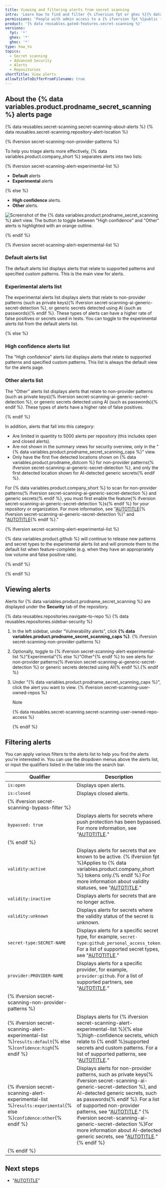 ```yaml
---
title: Viewing and filtering alerts from secret scanning
intro: 'Learn how to find and filter {% ifversion fpt or ghec %}{% data variables.secret-scanning.user_alerts %}{% else %}{% data variables.secret-scanning.user_alerts %} alerts{% endif %} for your repository.'
permissions: 'People with admin access to a {% ifversion fpt %}public {% endif %}repository can view {% data variables.secret-scanning.user_alerts %}{% ifversion ghes %} alerts{% endif %} for the repository.'
product: '{% data reusables.gated-features.secret-scanning %}'
versions:
  fpt: '*'
  ghes: '*'
  ghec: '*'
type: how_to
topics:
  - Secret scanning
  - Advanced Security
  - Alerts
  - Repositories
shortTitle: View alerts
allowTitleToDifferFromFilename: true
---
```


## About the {% data variables.product.prodname_secret_scanning %} alerts page

{% data reusables.secret-scanning.secret-scanning-about-alerts %} {% data reusables.secret-scanning.repository-alert-location %}

{% ifversion secret-scanning-non-provider-patterns %}

To help you triage alerts more effectively, {% data variables.product.company_short %} separates alerts into two lists:

{% ifversion secret-scanning-alert-experimental-list %}
* **Default** alerts
* **Experimental** alerts

{% else %}
* **High confidence** alerts.
* **Other** alerts.

![Screenshot of the {% data variables.product.prodname_secret_scanning %} alert view. The button to toggle between "High confidence" and "Other" alerts is highlighted with an orange outline.](/assets/images/help/security/secret-scanning-high-confidence-alert-view.png)

{% endif %}

{% ifversion secret-scanning-alert-experimental-list %}

### Default alerts list

The default alerts list displays alerts that relate to supported patterns and specified custom patterns. This is the main view for alerts.

### Experimental alerts list

The experimental alerts list displays alerts that relate to non-provider patterns (such as private keys){% ifversion secret-scanning-ai-generic-secret-detection %}, or generic secrets detected using AI (such as passwords){% endif %}. These types of alerts can have a higher rate of false positives or secrets used in tests. You can toggle to the experimental alerts list from the default alerts list.

{% else %}

### High confidence alerts list

The "High confidence" alerts list displays alerts that relate to supported patterns and specified custom patterns. This list is always the default view for the alerts page.

### Other alerts list

The "Other" alerts list displays alerts that relate to non-provider patterns (such as private keys){% ifversion secret-scanning-ai-generic-secret-detection %}, or generic secrets detected using AI (such as passwords){% endif %}. These types of alerts have a higher rate of false positives.

{% endif %}

In addition, alerts that fall into this category:
* Are limited in quantity to 5000 alerts per repository (this includes open and closed alerts).
* Are not shown in the summary views for security overview, only in the "{% data variables.product.prodname_secret_scanning_caps %}" view.
* Only have the first five detected locations shown on {% data variables.product.prodname_dotcom %} for non-provider patterns{% ifversion secret-scanning-ai-generic-secret-detection %}, and only the first detected location shown for AI-detected generic secrets{% endif %}.

For {% data variables.product.company_short %} to scan for non-provider patterns{% ifversion secret-scanning-ai-generic-secret-detection %} and generic secrets{% endif %}, you must first enable the feature{% ifversion secret-scanning-ai-generic-secret-detection %}s{% endif %} for your repository or organization. For more information, see "[AUTOTITLE](/code-security/secret-scanning/using-advanced-secret-scanning-and-push-protection-features/non-provider-patterns/enabling-secret-scanning-for-non-provider-patterns){% ifversion secret-scanning-ai-generic-secret-detection %}" and "[AUTOTITLE](/code-security/secret-scanning/using-advanced-secret-scanning-and-push-protection-features/generic-secret-detection/enabling-ai-powered-generic-secret-detection){% endif %}."

{% ifversion secret-scanning-alert-experimental-list %}

{% data variables.product.github %} will continue to release new patterns and secret types to the experimental alerts list and will promote them to the default list when feature-complete (e.g. when they have an appropriately low volume and false positive rate).

{% endif %}

{% endif %}

## Viewing alerts

Alerts for {% data variables.product.prodname_secret_scanning %} are displayed under the **Security** tab of the repository.

{% data reusables.repositories.navigate-to-repo %}
{% data reusables.repositories.sidebar-security %}
1. In the left sidebar, under "Vulnerability alerts", click **{% data variables.product.prodname_secret_scanning_caps %}**. {% ifversion secret-scanning-non-provider-patterns %}
1. Optionally, toggle to {% ifversion secret-scanning-alert-experimental-list %}"Experimental"{% else %}"Other"{% endif %} to see alerts for non-provider patterns{% ifversion secret-scanning-ai-generic-secret-detection %} or generic secrets detected using AI{% endif %}.{% endif %}
1. Under "{% data variables.product.prodname_secret_scanning_caps %}", click the alert you want to view.
   {% ifversion secret-scanning-user-owned-repos %}

   > [!NOTE]
   > {% data reusables.secret-scanning.secret-scanning-user-owned-repo-access %}

   {% endif %}

## Filtering alerts

You can apply various filters to the alerts list to help you find the alerts you're interested in. You can use the dropdown menus above the alerts list, or input the qualifiers listed in the table into the search bar.

|Qualifier|Description|
|---------|-----------|
|`is:open`|Displays open alerts.|
|`is:closed`|Displays closed alerts.|
| {% ifversion secret-scanning-bypass-filter %} |
|`bypassed: true`|Displays alerts for secrets where push protection has been bypassed. For more information, see "[AUTOTITLE](/code-security/secret-scanning/introduction/about-push-protection)."|
| {% endif %} |
|`validity:active`| Displays alerts for secrets that are known to be active. {% ifversion fpt %}Applies to {% data variables.product.company_short %} tokens only.{% endif %} For more information about validity statuses, see "[AUTOTITLE](/code-security/secret-scanning/managing-alerts-from-secret-scanning/evaluating-alerts#checking-a-secrets-validity)."|
|`validity:inactive`| Displays alerts for secrets that are no longer active.|
|`validity:unknown`| Displays alerts for secrets where the validity status of the secret is unknown.|
|`secret-type:SECRET-NAME`| Displays alerts for a specific secret type, for example, `secret-type:github_personal_access_token`. For a list of supported secret types, see "[AUTOTITLE](/code-security/secret-scanning/introduction/supported-secret-scanning-patterns#supported-secret)." |
|`provider:PROVIDER-NAME`|Displays alerts for a specific provider, for example, `provider:github`. For a list of supported partners, see "[AUTOTITLE](/code-security/secret-scanning/introduction/supported-secret-scanning-patterns#supported-secrets)."|
| {% ifversion secret-scanning-non-provider-patterns %} |
|{% ifversion secret-scanning-alert-experimental-list %}`results:default`{% else %}`confidence:high`{% endif %}| Displays alerts for {% ifversion secret-scanning-alert-experimental-list %}{% else %}high-confidence secrets, which relate to {% endif %}supported secrets and custom patterns. For a list of supported patterns, see "[AUTOTITLE](/code-security/secret-scanning/introduction/supported-secret-scanning-patterns)." |
|{% ifversion secret-scanning-alert-experimental-list %}`results:experimental`{% else %}`confidence:other`{% endif %}| Displays alerts for non-provider patterns, such as private keys{% ifversion secret-scanning-ai-generic-secret-detection %}, and AI-detected generic secrets, such as passwords{% endif %}. For a list of supported non-provider patterns, see "[AUTOTITLE](/code-security/secret-scanning/introduction/supported-secret-scanning-patterns#non-provider-patterns)." {% ifversion secret-scanning-ai-generic-secret-detection %}For more information about AI-detected generic secrets, see "[AUTOTITLE](/code-security/secret-scanning/using-advanced-secret-scanning-and-push-protection-features/generic-secret-detection/about-the-detection-of-generic-secrets-with-secret-scanning)."{% endif %}|
| {% endif %} |

## Next steps

* "[AUTOTITLE](/code-security/secret-scanning/managing-alerts-from-secret-scanning/evaluating-alerts)"
